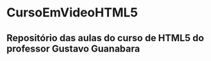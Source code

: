 # CursoEmVideoHTML5
Repositório das aulas do curso de HTML5 do professor Gustavo Guanabara
-------------------------------------------------------------------------------------------------------------------------------------------------------------------------
